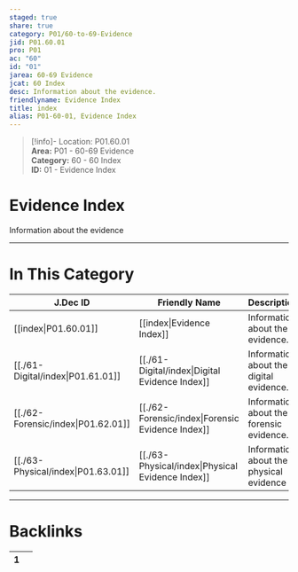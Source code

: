 ```yaml
---  
staged: true  
share: true  
category: P01/60-to-69-Evidence  
jid: P01.60.01  
pro: P01  
ac: "60"  
id: "01"  
jarea: 60-69 Evidence  
jcat: 60 Index  
desc: Information about the evidence.  
friendlyname: Evidence Index  
title: index  
alias: P01-60-01, Evidence Index  
---  
```

  
>[!info]- Location: P01.60.01  
>**Area:** P01 - 60-69 Evidence  
>**Category:** 60 - 60 Index  
>**ID:** 01 - Evidence Index  
  
# Evidence Index  
  
Information about the evidence  
  
  
  
---  
# In This Category  
  
| J.Dec ID                                                                 | Friendly Name                                                                          | Description                              |  
| ------------------------------------------------------------------------ | -------------------------------------------------------------------------------------- | ---------------------------------------- |  
| [[index\|P01.60.01]]             | [[index\|Evidence Index]]                      | Information about the evidence.          |  
| [[./61-Digital/index\|P01.61.01]]  | [[./61-Digital/index\|Digital Evidence Index]]   | Information about the digital evidence.  |  
| [[./62-Forensic/index\|P01.62.01]] | [[./62-Forensic/index\|Forensic Evidence Index]] | Information about the forensic evidence. |  
| [[./63-Physical/index\|P01.63.01]] | [[./63-Physical/index\|Physical Evidence Index]] | Information about the physical evidence  |  
  
  
---  
# Backlinks  
<div><table class="dataview table-view-table"><thead class="table-view-thead"><tr class="table-view-tr-header"><th class="table-view-th"><span></span><span class="dataview small-text">1</span></th><th class="table-view-th"><span></span></th></tr></thead><tbody class="table-view-tbody"></tbody></table></div>